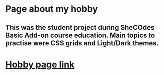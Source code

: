 # Page about my hobby
## This was the student project during SheCOdes Basic Add-on course education. Main topics to practise were CSS grids and Light/Dark themes.
# [Hobby page link](https://msharova.github.io/hobby-page/) 
